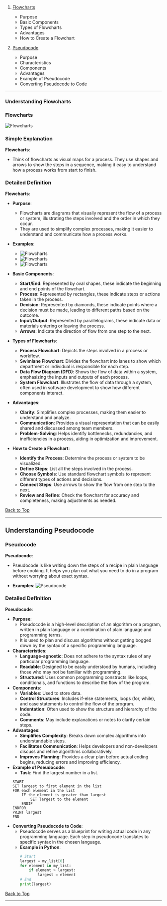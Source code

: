 



1. [Flowcharts](#flowcharts)
   - Purpose
   - Basic Components
   - Types of Flowcharts
   - Advantages
   - How to Create a Flowchart

2. [Pseudocode](#pseudocode)
   - Purpose
   - Characteristics
   - Components
   - Advantages
   - Example of Pseudocode
   - Converting Pseudocode to Code

---

### Understanding Flowcharts

### Flowcharts

![Flowcharts](6.flowchart.png)

### Simple Explanation

**Flowcharts**:
   - Think of flowcharts as visual maps for a process. They use shapes and arrows to show the steps in a sequence, making it easy to understand how a process works from start to finish.

### Detailed Definition

**Flowcharts**:
   - **Purpose**:
     - Flowcharts are diagrams that visually represent the flow of a process or system, illustrating the steps involved and the order in which they occur.
     - They are used to simplify complex processes, making it easier to understand and communicate how a process works.

   - **Examples**:

      - ![Flowcharts](8.ex-1.png)   
      - ![Flowcharts](9.ex-2.png)   
      - ![Flowcharts](10.ex-3.png)   

   - **Basic Components**:
     - **Start/End**: Represented by oval shapes, these indicate the beginning and end points of the flowchart.
     - **Process**: Represented by rectangles, these indicate steps or actions taken in the process.
     - **Decision**: Represented by diamonds, these indicate points where a decision must be made, leading to different paths based on the outcome.
     - **Input/Output**: Represented by parallelograms, these indicate data or materials entering or leaving the process.
     - **Arrows**: Indicate the direction of flow from one step to the next.
   - **Types of Flowcharts**:
     - **Process Flowchart**: Depicts the steps involved in a process or workflow.
     - **Swimlane Flowchart**: Divides the flowchart into lanes to show which department or individual is responsible for each step.
     - **Data Flow Diagram (DFD)**: Shows the flow of data within a system, emphasizing the inputs and outputs of each process.
     - **System Flowchart**: Illustrates the flow of data through a system, often used in software development to show how different components interact.
   - **Advantages**:
     - **Clarity**: Simplifies complex processes, making them easier to understand and analyze.
     - **Communication**: Provides a visual representation that can be easily shared and discussed among team members.
     - **Problem-Solving**: Helps identify bottlenecks, redundancies, and inefficiencies in a process, aiding in optimization and improvement.
   - **How to Create a Flowchart**:
     - **Identify the Process**: Determine the process or system to be visualized.
     - **Define Steps**: List all the steps involved in the process.
     - **Choose Symbols**: Use standard flowchart symbols to represent different types of actions and decisions.
     - **Connect Steps**: Use arrows to show the flow from one step to the next.
     - **Review and Refine**: Check the flowchart for accuracy and completeness, making adjustments as needed.

   

[Back to Top](#programming-concepts-index)

---

## Understanding Pseudocode

### Pseudocode

**Pseudocode**:
   - Pseudocode is like writing down the steps of a recipe in plain language before cooking. It helps you plan out what you need to do in a program without worrying about exact syntax.

- **Examples**:
    ![Pseudocode](7.Pseudocode.jpg)   

### Detailed Definition

**Pseudocode**:
   - **Purpose**:
     - Pseudocode is a high-level description of an algorithm or a program, written in plain language or a combination of plain language and programming terms.
     - It is used to plan and discuss algorithms without getting bogged down by the syntax of a specific programming language.
   - **Characteristics**:
     - **Language-agnostic**: Does not adhere to the syntax rules of any particular programming language.
     - **Readable**: Designed to be easily understood by humans, including those who may not be familiar with programming.
     - **Structured**: Uses common programming constructs like loops, conditionals, and functions to describe the flow of the program.
   - **Components**:
     - **Variables**: Used to store data.
     - **Control Structures**: Includes if-else statements, loops (for, while), and case statements to control the flow of the program.
     - **Indentation**: Often used to show the structure and hierarchy of the code.
     - **Comments**: May include explanations or notes to clarify certain steps.
   - **Advantages**:
     - **Simplifies Complexity**: Breaks down complex algorithms into understandable steps.
     - **Facilitates Communication**: Helps developers and non-developers discuss and refine algorithms collaboratively.
     - **Improves Planning**: Provides a clear plan before actual coding begins, reducing errors and improving efficiency.
   - **Example of Pseudocode**:
     - **Task**: Find the largest number in a list.
     ```plaintext
     START
     SET largest to first element in the list
     FOR each element in the list
         IF the element is greater than largest
             SET largest to the element
         ENDIF
     ENDFOR
     PRINT largest
     END
     ```
   - **Converting Pseudocode to Code**:
     - Pseudocode serves as a blueprint for writing actual code in any programming language. Each step in pseudocode translates to specific syntax in the chosen language.
     - **Example in Python**:
       ```python
       # Start
       largest = my_list[0]
       for element in my_list:
           if element > largest:
               largest = element
       # End
       print(largest)
       ```

[Back to Top](#programming-concepts-index)

---



